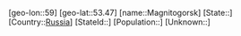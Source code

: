 ﻿---
location: [53.47,59]
type: City
tags:
- geo/City


SpocWebEntityId: 32215
isDeleted: false
confidential: public

---
[geo-lon::59]
[geo-lat::53.47]
[name::Magnitogorsk]
[State::]
[Country::[Russia](geo/Continent/Europe/Russia.md)]
[StateId::]
[Population::]
[Unknown::]

